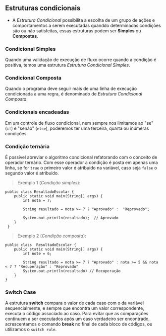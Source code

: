 ## Estruturas condicionais

- A *Estrutura Condicional* possibilita a escolha de um grupo de ações e comportamentos a serem executadas quanddo determinadas condições são ou não satisfeitas, essas estruturas podem ser **Simples** ou **Compostas**.

### Condicional Simples

Quando uma validação de execução de fluxo ocorre quando a condição é positiva, temos uma estrutura *Estrutura Condicional Simples*. 

### Condicional Composta

Quando o programa deve seguir mais de uma linha de execução condicionada a uma regra, é denominado de *Estrutura Condicional Composta*.

### Condicionais encadeadas

Em um controle de fluxo condicional, nem sempre nos limitamos ao "se" (```if```)  e "senão" (```else```), poderemos ter uma terceira, quarta ou inúmeras condições.

### Condição ternária

É possível abreviar o algoritmo condicional refatorando com o conceito de operador ternário. Com esse operador a condição é posta em apenas uma linha, se for ```true``` o primeiro valor é atribuído na variável, caso seja ```false``` o segundo valor é atribuído.

> Exemplo 1 (*Condição simples*):

```
public class ResultadoEscolar {
    public static void main(String[] args) {
        int nota = 7;

        String resultado = nota >= 7 ? "Aprovado" :  "Reprovado";

        System.out.println(resultado);  // Aprovado
    }
 }
```

> Exemplo 2 (*Condição composta*):

```
public class  ResultadoEscolar {
    public static void main(String[] args) {
        int note = 6;

        String resultado = nota >= 7 ? "Aprovado" : nota >= 5 && nota < 7 ? "Recuperação" : "Reprovado"
        System.out.println(resultado) // Recuperação
    }
}
```

### Switch Case

A estrutura **switch** compara o valor de cada caso com o da variável sequencialmente, e sempre que encontra um valor correspondente, executa o código associado ao caso. Para evitar que as comparações continuem a ser executados após um caso verdadeiro ser encontrado, acrescentamos o comando **break** no final de cada bloco de códigos, ou utilizamos o ```switch rule```.